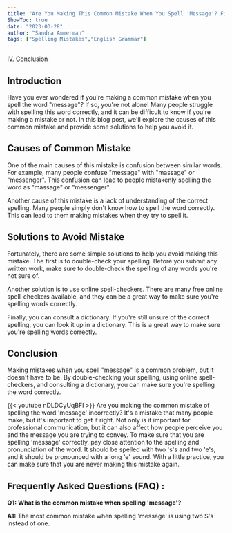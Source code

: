 ```yaml
---
title: "Are You Making This Common Mistake When You Spell 'Message'? Find Out Now!"
ShowToc: true 
date: "2023-03-28"
author: "Sandra Ammerman" 
tags: ["Spelling Mistakes","English Grammar"]
---
```

IV. Conclusion 

## Introduction

Have you ever wondered if you're making a common mistake when you spell the word "message"? If so, you're not alone! Many people struggle with spelling this word correctly, and it can be difficult to know if you're making a mistake or not. In this blog post, we'll explore the causes of this common mistake and provide some solutions to help you avoid it. 

## Causes of Common Mistake

One of the main causes of this mistake is confusion between similar words. For example, many people confuse "message" with "massage" or "messenger". This confusion can lead to people mistakenly spelling the word as "massage" or "messenger". 

Another cause of this mistake is a lack of understanding of the correct spelling. Many people simply don't know how to spell the word correctly. This can lead to them making mistakes when they try to spell it. 

## Solutions to Avoid Mistake

Fortunately, there are some simple solutions to help you avoid making this mistake. The first is to double-check your spelling. Before you submit any written work, make sure to double-check the spelling of any words you're not sure of. 

Another solution is to use online spell-checkers. There are many free online spell-checkers available, and they can be a great way to make sure you're spelling words correctly. 

Finally, you can consult a dictionary. If you're still unsure of the correct spelling, you can look it up in a dictionary. This is a great way to make sure you're spelling words correctly. 

## Conclusion

Making mistakes when you spell "message" is a common problem, but it doesn't have to be. By double-checking your spelling, using online spell-checkers, and consulting a dictionary, you can make sure you're spelling the word correctly.

{{< youtube nDLDCyUqBFI >}} 
Are you making the common mistake of spelling the word 'message' incorrectly? It's a mistake that many people make, but it's important to get it right. Not only is it important for professional communication, but it can also affect how people perceive you and the message you are trying to convey. To make sure that you are spelling 'message' correctly, pay close attention to the spelling and pronunciation of the word. It should be spelled with two 's's and two 'e's, and it should be pronounced with a long 'e' sound. With a little practice, you can make sure that you are never making this mistake again.

## Frequently Asked Questions (FAQ) :
**Q1: What is the common mistake when spelling 'message'?**

**A1:** The most common mistake when spelling 'message' is using two S's instead of one.





